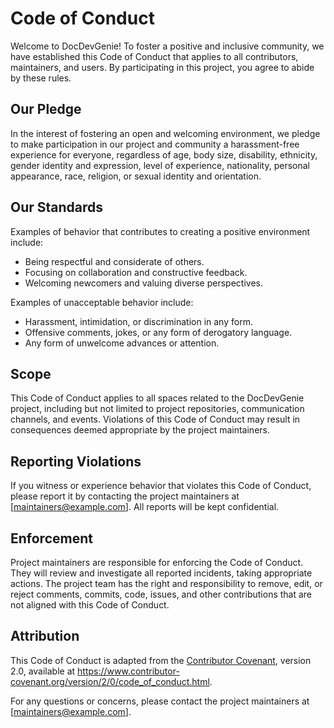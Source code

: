 # Code of Conduct

Welcome to DocDevGenie! To foster a positive and inclusive community, we have established this Code of Conduct that applies to all contributors, maintainers, and users. By participating in this project, you agree to abide by these rules.

## Our Pledge

In the interest of fostering an open and welcoming environment, we pledge to make participation in our project and community a harassment-free experience for everyone, regardless of age, body size, disability, ethnicity, gender identity and expression, level of experience, nationality, personal appearance, race, religion, or sexual identity and orientation.

## Our Standards

Examples of behavior that contributes to creating a positive environment include:

- Being respectful and considerate of others.
- Focusing on collaboration and constructive feedback.
- Welcoming newcomers and valuing diverse perspectives.

Examples of unacceptable behavior include:

- Harassment, intimidation, or discrimination in any form.
- Offensive comments, jokes, or any form of derogatory language.
- Any form of unwelcome advances or attention.

## Scope

This Code of Conduct applies to all spaces related to the DocDevGenie project, including but not limited to project repositories, communication channels, and events. Violations of this Code of Conduct may result in consequences deemed appropriate by the project maintainers.

## Reporting Violations

If you witness or experience behavior that violates this Code of Conduct, please report it by contacting the project maintainers at [maintainers@example.com]. All reports will be kept confidential.

## Enforcement

Project maintainers are responsible for enforcing the Code of Conduct. They will review and investigate all reported incidents, taking appropriate actions. The project team has the right and responsibility to remove, edit, or reject comments, commits, code, issues, and other contributions that are not aligned with this Code of Conduct.

## Attribution

This Code of Conduct is adapted from the [Contributor Covenant](https://www.contributor-covenant.org), version 2.0, available at https://www.contributor-covenant.org/version/2/0/code_of_conduct.html.

For any questions or concerns, please contact the project maintainers at [maintainers@example.com].
